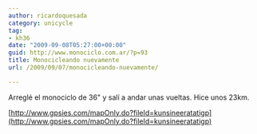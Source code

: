 ```yaml
---
author: ricardoquesada
category: unicycle
tag:
- kh36
date: "2009-09-08T05:27:00+00:00"
guid: http://www.monociclo.com.ar/?p=93
title: Monocicleando nuevamente
url: /2009/09/07/monocicleando-nuevamente/

---
```


Arreglé el monociclo de 36" y salí a andar unas vueltas. Hice unos 23km.

[http://www.gpsies.com/mapOnly.do?fileId=kunsineeratatigp](http://www.gpsies.com/mapOnly.do?fileId=kunsineeratatigp)
